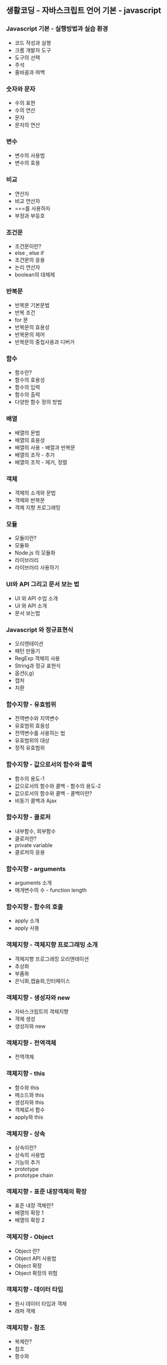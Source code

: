 ## 생활코딩 - 자바스크립트 언어 기본 - javascript

### Javascript 기본 - 실행방법과 실습 환경
- 코드 작성과 실행
- 크롬 개발자 도구
- 도구의 선택
- 주석
- 줄바꿈과 여백

### 숫자와 문자
- 수의 표현
- 수의 연산
- 문자
- 문자의 연산

### 변수
- 변수의 사용법
- 변수의 효용

### 비교
- 연산자
- 비교 연산자
- ===를 사용하자
- 부정과 부등호

### 조건문
- 조건문이란?
- else , else if
- 조건문의 응용
- 논리 연산자
- boolean의 대체제

### 반복문
- 반복문 기본문법
- 반복 조건
- for 문
- 반복문의 효용성
- 반복문의 제어
- 반복문의 중첩사용과 디버거

### 함수
- 함수란?
- 함수의 효용성
- 함수의 입력
- 함수의 출력
- 다양한 함수 정의 방법

### 배열
- 배열의 문법
- 배열의 효용성
- 배열의 사용 - 배열과 반복문
- 배열의 조작 - 추가
- 배열의 조작 - 제거, 정렬

### 객체
- 객체의 소개와 문법
- 객체와 반복문
- 객체 지향 프로그래밍

### 모듈
- 모듈이란?
- 모듈화
- Node.js 의 모듈화
- 라이브러리
- 라이브러리 사용하기

### UI와 API 그리고 문서 보는 법
- UI 와 API 수업 소개
- UI 와 API 소개
- 문서 보는법

### Javascript 와 정규표현식
- 오리엔테이션
- 패턴 만들기
- RegExp 객체의 사용
- String과 정규 표현식
- 옵션(i,g)
- 캡처
- 치환

### 함수지향 - 유효범위
- 전역변수와 지역변수
- 유효범위 효용성
- 전역변수를 사용하는 법
- 유효범위의 대상
- 정적 유효범위

### 함수지향 - 값으로서의 함수와 콜백
- 함수의 용도-1
- 값으로서의 함수와 콜백 - 함수의 용도-2
- 값으로서의 함수와 콜백 - 콜백이란?
- 비동기 콜백과 Ajax

### 함수지향 - 클로저
- 내부함수, 외부함수
- 클로저란?
- private variable
- 클로저의 응용

### 함수지향 - arguments
- arguments 소개
- 매개변수의 수 - function length

### 함수지향 - 함수의 호출
- apply 소개
- apply 사용

### 객체지향 - 객체지향 프로그래밍 소개
- 객체지향 프로그래밍 오리엔테이션
- 추상화
- 부품화
- 은닉화,캡슐화,인터페이스

### 객체지향 - 생성자와 new
- 자바스크립트의 객체지향
- 객체 생성
- 생성자와 new

### 객체지향 - 전역객체
- 전역객체

### 객체지향 - this
- 함수와 this
- 메소드와 this
- 생성자와 this
- 객체로서 함수
- apply와 this

### 객체지향 - 상속
- 상속이란?
- 상속의 사용법
- 기능의 추가
- prototype
- prototype chain

### 객체지향 - 표준 내장객체의 확장
- 표준 내장 객체란?
- 배열의 확장 1
- 배열의 확장 2

### 객체지향 - Object
- Object 란?
- Object API 사용법
- Object 확장
- Object 확장의 위험

### 객체지향 - 데이터 타입
- 원시 데이터 타입과 객체
- 래퍼 객체

### 객체지향 - 참조
- 복제란?
- 참조
- 함수와 
